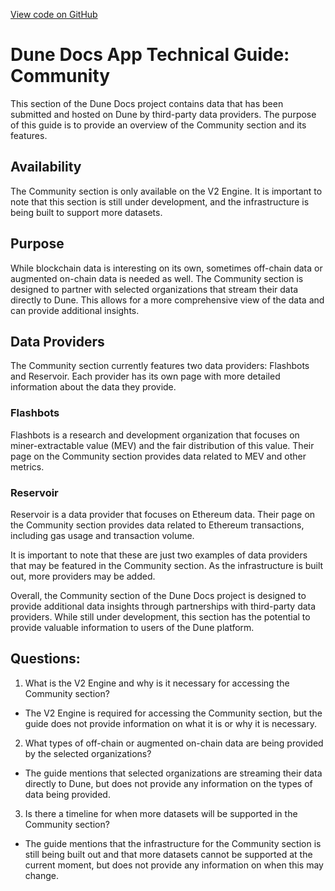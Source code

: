 [View code on GitHub](https://dune.com/docs/data-tables/community/index.md)

# Dune Docs App Technical Guide: Community

This section of the Dune Docs project contains data that has been submitted and hosted on Dune by third-party data providers. The purpose of this guide is to provide an overview of the Community section and its features.

## Availability

The Community section is only available on the V2 Engine. It is important to note that this section is still under development, and the infrastructure is being built to support more datasets.

## Purpose

While blockchain data is interesting on its own, sometimes off-chain data or augmented on-chain data is needed as well. The Community section is designed to partner with selected organizations that stream their data directly to Dune. This allows for a more comprehensive view of the data and can provide additional insights.

## Data Providers

The Community section currently features two data providers: Flashbots and Reservoir. Each provider has its own page with more detailed information about the data they provide.

### Flashbots

Flashbots is a research and development organization that focuses on miner-extractable value (MEV) and the fair distribution of this value. Their page on the Community section provides data related to MEV and other metrics.

### Reservoir

Reservoir is a data provider that focuses on Ethereum data. Their page on the Community section provides data related to Ethereum transactions, including gas usage and transaction volume.

It is important to note that these are just two examples of data providers that may be featured in the Community section. As the infrastructure is built out, more providers may be added.

Overall, the Community section of the Dune Docs project is designed to provide additional data insights through partnerships with third-party data providers. While still under development, this section has the potential to provide valuable information to users of the Dune platform.
## Questions: 
 1. What is the V2 Engine and why is it necessary for accessing the Community section?
- The V2 Engine is required for accessing the Community section, but the guide does not provide information on what it is or why it is necessary.

2. What types of off-chain or augmented on-chain data are being provided by the selected organizations?
- The guide mentions that selected organizations are streaming their data directly to Dune, but does not provide any information on the types of data being provided.

3. Is there a timeline for when more datasets will be supported in the Community section?
- The guide mentions that the infrastructure for the Community section is still being built out and that more datasets cannot be supported at the current moment, but does not provide any information on when this may change.
